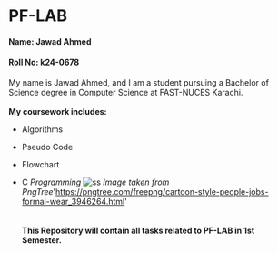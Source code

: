 # PF-LAB
#### Name: Jawad Ahmed
#### Roll No: k24-0678

My name is Jawad Ahmed, and I am a student pursuing a Bachelor of Science degree in Computer Science at FAST-NUCES Karachi.\
\
**My coursework includes:**
-  Algorithms 
*  Pseudo Code 
-  Flowchart 
*  C *Programming*
![ss](https://github.com/Jawad-Ahmed-S/k24-0678_PF-LAB/blob/main/%E2%80%94Pngtree%E2%80%94cartoon%20style%20people%20jobs%20formal_3946264.png)
*Image taken from PngTree*\'https://pngtree.com/freepng/cartoon-style-people-jobs-formal-wear_3946264.html'
\
\
\
**This Repository will contain all tasks related to PF-LAB in 1st Semester.**
